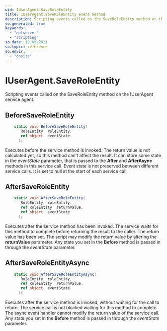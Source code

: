 ```yaml
---
uid: IUserAgent-SaveRoleEntity
title: IUserAgent.SaveRoleEntity event method
description: Scripting events called on the SaveRoleEntity method on the IUserAgent service agent.
so.generated: true
keywords:
  - "netserver"
  - "scripting"
so.date: 19.03.2021
so.topic: reference
so.envir:
  - "onsite"
---
```

# IUserAgent.SaveRoleEntity

Scripting events called on the <see cref='M:SuperOffice.CRM.Services.IUserAgent.SaveRoleEntity'>SaveRoleEntity</see> method on the <see cref='IUserAgent'>IUserAgent</see>  service agent.

## BeforeSaveRoleEntity
```cs
    static void BeforeSaveRoleEntity(
       RoleEntity  roleEntity,
       ref object  eventState
      );
```
Executes before the service method is invoked.
The return value is not calculated yet, so this method can't affect the result.
It can store some state in the *eventState* parameter, that is passed to the **After** and **AfterAsync** methods in this service call.
Event state is not preserved between different service calls. It is set to null at the start of each service call.
## AfterSaveRoleEntity
```cs
    static void AfterSaveRoleEntity(
       RoleEntity  roleEntity,
       ref RoleEntity  returnValue,
       ref object  eventState
      );
```
Executes after the service method has been invoked. The service waits for this method to complete before returning the result to the caller.
The return value has been set. The script may modify the return value by altering the **returnValue** parameter.
Any state you set in the **Before** method is passed in through the *eventState* parameter.
## AfterSaveRoleEntityAsync
```cs
    static void AfterSaveRoleEntityAsync(
       RoleEntity  roleEntity,
       ref RoleEntity  returnValue,
       ref object  eventState
      );
```
Executes after the service method is invoked, without waiting for the call to return.
The service call is not blocked waiting for this method to complete.
The async event handler cannot modify the return value of the service call.
Any state you set in the **Before** method is passed in through the *eventState* parameter.

